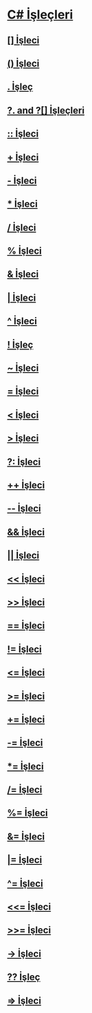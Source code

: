 # [C# İşleçleri](index.md)
## [[] İşleci](index-operator.md)
## [() İşleci](invocation-operator.md)
## [. İşleç](member-access-operator.md)
## [?. and ?[] İşleçleri](null-conditional-operators.md)
## [:: İşleci](namespace-alias-qualifer.md)
## [+ İşleci](addition-operator.md)
## [- İşleci](subtraction-operator.md)
## [* İşleci](multiplication-operator.md)
## [/ İşleci](division-operator.md)
## [% İşleci](modulus-operator.md)
## [& İşleci](and-operator.md)
## [| İşleci](or-operator.md)
## [^ İşleci](xor-operator.md)
## [! İşleç](logical-negation-operator.md)
## [~ İşleci](bitwise-complement-operator.md)
## [= İşleci](assignment-operator.md)
## [< İşleci](less-than-operator.md)
## [> İşleci](greater-than-operator.md)
## [?: İşleci](conditional-operator.md)
## [++ İşleci](increment-operator.md)
## [-- İşleci](decrement-operator.md)
## [&& İşleci](conditional-and-operator.md)
## [|| İşleci](conditional-or-operator.md)
## [<< İşleci](left-shift-operator.md)
## [>> İşleci](right-shift-operator.md)
## [== İşleci](equality-comparison-operator.md)
## [!= İşleci](not-equal-operator.md)
## [<= İşleci](less-than-equal-operator.md)
## [>= İşleci](greater-than-equal-operator.md)
## [+= İşleci](addition-assignment-operator.md)
## [-= İşleci](subtraction-assignment-operator.md)
## [*= İşleci](multiplication-assignment-operator.md)
## [/= İşleci](division-assignment-operator.md)
## [%= İşleci](modulus-assignment-operator.md)
## [&= İşleci](and-assignment-operator.md)
## [|= İşleci](or-assignment-operator.md)
## [^= İşleci](xor-assignment-operator.md)
## [<<= İşleci](left-shift-assignment-operator.md)
## [>>= İşleci](right-shift-assignment-operator.md)
## [-> İşleci](dereference-operator.md)
## [?? İşleç](null-conditional-operator.md)
## [=> İşleci](lambda-operator.md)
